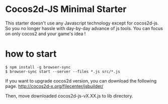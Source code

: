 # Cocos2d-JS Minimal Starter

This starter doesn't use any Javascript technology except for cocos2d-js. 
So you no longer hassle with day-by-day advance of js tools. 
You can focus on only cocos2 and your game's idea !

# how to start

```
$ npm install -g browser-sync
$ browser-sync start --server --files *.js src/*.js
```

If you want to upgrade cocos2d version, you can download the following page.
http://cocos2d-x.org/filecenter/jsbuilder/

Then, move downloaded cocos2d-js-vX.XX.js to lib directory.
